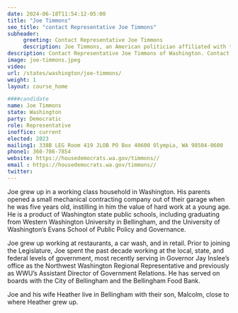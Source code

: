```yaml
---
date: 2024-06-18T11:54:12-05:00
title: "Joe Timmons"
seo_title: "contact Representative Joe Timmons"
subheader:
     greeting: Contact Representative Joe Timmons
     description: Joe Timmons, an American politician affiliated with the Democratic Party, serves as a member of the Washington House of Representatives, representing District 42-Position 2. He took office on December 21, 2022.
description: Contact Representative Joe Timmons of Washington. Contact information for Joe Timmons includes email address, phone number, and mailing address.
image: joe-timmons.jpeg
video:
url: /states/washington/joe-timmons/
weight: 1
layout: course_home

####candidate
name: Joe Timmons
state: Washington
party: Democratic
role: Representative
inoffice: current
elected: 2023
mailing1: 338B LEG Room 419 JLOB PO Box 40600 Olympia, WA 98504-0600
phone1: 360-786-7854
website: https://housedemocrats.wa.gov/timmons//
email : https://housedemocrats.wa.gov/timmons//
twitter: 
---
```

Joe grew up in a working class household in Washington. His parents opened a small mechanical contracting company out of their garage when he was five years old, instilling in him the value of hard work at a young age. He is a product of Washington state public schools, including graduating from Western Washington University in Bellingham, and the University of Washington’s Evans School of Public Policy and Governance.

Joe grew up working at restaurants, a car wash, and in retail. Prior to joining the Legislature, Joe spent the past decade working at the local, state, and federal levels of government, most recently serving in Governor Jay Inslee’s office as the Northwest Washington Regional Representative and previously as WWU’s Assistant Director of Government Relations. He has served on boards with the City of Bellingham and the Bellingham Food Bank.

Joe and his wife Heather live in Bellingham with their son, Malcolm, close to where Heather grew up.
